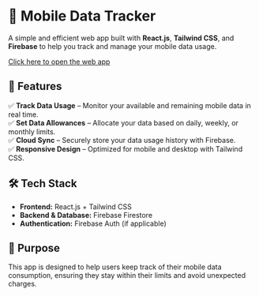 # 📱 Mobile Data Tracker

A simple and efficient web app built with **React.js**, **Tailwind CSS**, and **Firebase** to help you track and manage your mobile data usage.

[Click here to open the web app](https://test-8bddd.web.app/home)

## 🚀 Features

✅ **Track Data Usage** – Monitor your available and remaining mobile data in real time.  
✅ **Set Data Allowances** – Allocate your data based on daily, weekly, or monthly limits.  
✅ **Cloud Sync** – Securely store your data usage history with Firebase.  
✅ **Responsive Design** – Optimized for mobile and desktop with Tailwind CSS.  

## 🛠 Tech Stack

- **Frontend:** React.js + Tailwind CSS  
- **Backend & Database:** Firebase Firestore  
- **Authentication:** Firebase Auth (if applicable)  

## 🎯 Purpose

This app is designed to help users keep track of their mobile data consumption, ensuring they stay within their limits and avoid unexpected charges.
